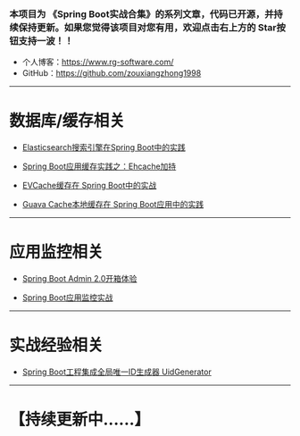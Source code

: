 ### 本项目为 《Spring Boot实战合集》的系列文章，代码已开源，并持续保持更新。如果您觉得该项目对您有用，欢迎点击右上方的 Star按钮支持一波！！

- 个人博客：https://www.rg-software.com/
- GitHub：https://github.com/zouxiangzhong1998

---

# 数据库/缓存相关

- [Elasticsearch搜索引擎在Spring Boot中的实践](https://github.com/zouxiangzhong1998/Spring-Boot-In-Action/tree/master/springboot_es_demo)

- [Spring Boot应用缓存实践之：Ehcache加持](https://github.com/zouxiangzhong1998/Spring-Boot-In-Action/tree/master/springbt_ehcache)

- [EVCache缓存在 Spring Boot中的实战](https://github.com/zouxiangzhong1998/Spring-Boot-In-Action/tree/master/springbt_evcache)

- [Guava Cache本地缓存在 Spring Boot应用中的实践](https://github.com/zouxiangzhong1998/Spring-Boot-In-Action/tree/master/springbt_guava_cache)

---

# 应用监控相关

- [Spring Boot Admin 2.0开箱体验](https://github.com/zouxiangzhong1998/Spring-Boot-In-Action/tree/master/spring_boot_admin2.0_demo)

- [Spring Boot应用监控实战](https://github.com/zouxiangzhong1998/Spring-Boot-In-Action/tree/master/springbt_admin_server)

---

# 实战经验相关

- [Spring Boot工程集成全局唯一ID生成器 UidGenerator](https://github.com/zouxiangzhong1998/Spring-Boot-In-Action/tree/master/springbt_uid_generator)

---

# 【持续更新中......】



